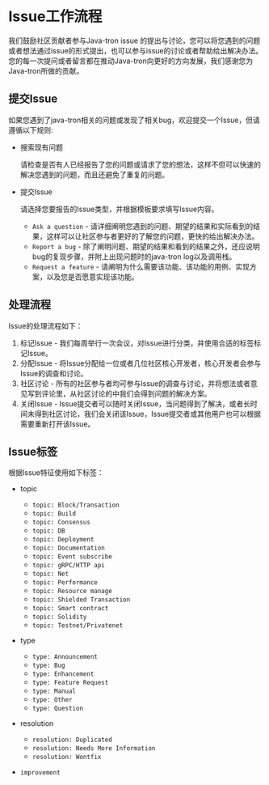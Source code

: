 # Issue工作流程
我们鼓励社区贡献者参与Java-tron issue 的提出与讨论，您可以将您遇到的问题或者想法通过issue的形式提出，也可以参与issue的讨论或者帮助给出解决办法。您的每一次提问或者留言都在推动Java-tron向更好的方向发展，我们感谢您为Java-tron所做的贡献。

## 提交Issue
如果您遇到了java-tron相关的问题或发现了相关bug，欢迎提交一个Issue，但请遵循以下规则:

* 搜索现有问题

    请检查是否有人已经报告了您的问题或请求了您的想法，这样不但可以快速的解决您遇到的问题，而且还避免了重复的问题。
    
* 提交Issue

    请选择您要报告的Issue类型，并根据模板要求填写Issue内容。
    
    * `Ask a question` - 请详细阐明您遇到的问题、期望的结果和实际看到的结果，这样可以让社区参与者更好的了解您的问题，更快的给出解决办法。
    * `Report a bug` - 除了阐明问题、期望的结果和看到的结果之外，还应说明bug的复现步骤，并附上出现问题时的java-tron log以及调用栈。
    * `Request a feature` - 请阐明为什么需要该功能、该功能的用例、实现方案，以及您是否愿意实现该功能。



## 处理流程
Issue的处理流程如下：

1. 标记Issue - 我们每周举行一次会议，对Issue进行分类，并使用合适的标签标记Issue。
2.  分配Issue - 将Issue分配给一位或者几位社区核心开发者，核心开发者会参与Issue的调查和讨论。
3.  社区讨论 - 所有的社区参与者均可参与Issue的调查与讨论，并将想法或者意见写到评论里，从社区讨论的中我们会得到问题的解决方案。
4.  关闭Issue - Issue提交者可以随时关闭Issue，当问题得到了解决，或者长时间未得到社区讨论，我们会关闭该Issue，Issue提交者或其他用户也可以根据需要重新打开该Issue。

    
## Issue标签
根据Issue特征使用如下标签：

* topic
    * `topic: Block/Transaction`
    * `topic: Build`
    * `topic: Consensus`
    * `topic: DB`
    * `topic: Deployment`
    * `topic: Documentation`
    * `topic: Event subscribe`
    * `topic: gRPC/HTTP api`
    * `topic: Net`
    * `topic: Performance`
    * `topic: Resource manage`
    * `topic: Shielded Transaction`
    * `topic: Smart contract`
    * `topic: Solidity`
    * `topic: Testnet/Privatenet`
* type
    * `type: Announcement`
    * `type: Bug`
    * `type: Enhancement`
    * `type: Feature Request`
    * `type: Manual`
    * `type: Other`
    * `type: Question`

* resolution
    * `resolution: Duplicated`
    * `resolution: Needs More Information`
    * `resolution: Wontfix`
* `improvement`



